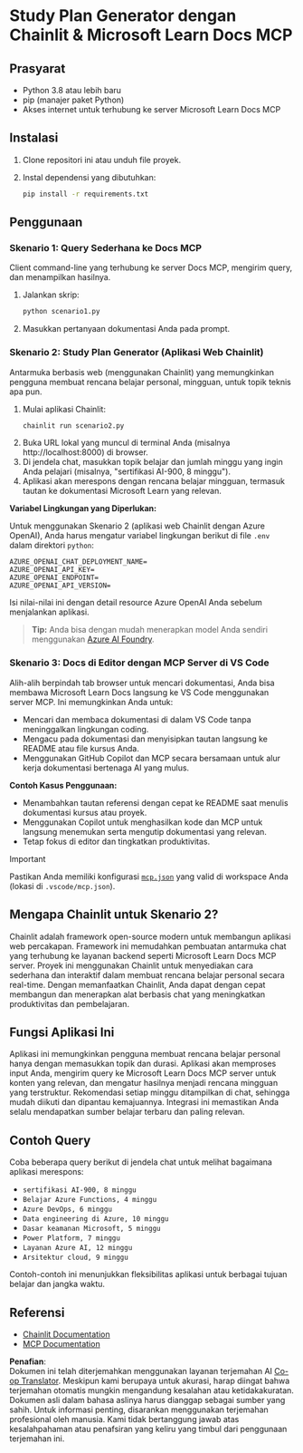 <!--
CO_OP_TRANSLATOR_METADATA:
{
  "original_hash": "a05fb941810e539147fec53aaadbb6fd",
  "translation_date": "2025-07-14T06:42:26+00:00",
  "source_file": "09-CaseStudy/docs-mcp/solution/python/README.md",
  "language_code": "id"
}
-->
# Study Plan Generator dengan Chainlit & Microsoft Learn Docs MCP

## Prasyarat

- Python 3.8 atau lebih baru  
- pip (manajer paket Python)  
- Akses internet untuk terhubung ke server Microsoft Learn Docs MCP  

## Instalasi

1. Clone repositori ini atau unduh file proyek.  
2. Instal dependensi yang dibutuhkan:  

   ```bash
   pip install -r requirements.txt
   ```

## Penggunaan

### Skenario 1: Query Sederhana ke Docs MCP  
Client command-line yang terhubung ke server Docs MCP, mengirim query, dan menampilkan hasilnya.

1. Jalankan skrip:  
   ```bash
   python scenario1.py
   ```  
2. Masukkan pertanyaan dokumentasi Anda pada prompt.

### Skenario 2: Study Plan Generator (Aplikasi Web Chainlit)  
Antarmuka berbasis web (menggunakan Chainlit) yang memungkinkan pengguna membuat rencana belajar personal, mingguan, untuk topik teknis apa pun.

1. Mulai aplikasi Chainlit:  
   ```bash
   chainlit run scenario2.py
   ```  
2. Buka URL lokal yang muncul di terminal Anda (misalnya http://localhost:8000) di browser.  
3. Di jendela chat, masukkan topik belajar dan jumlah minggu yang ingin Anda pelajari (misalnya, "sertifikasi AI-900, 8 minggu").  
4. Aplikasi akan merespons dengan rencana belajar mingguan, termasuk tautan ke dokumentasi Microsoft Learn yang relevan.

**Variabel Lingkungan yang Diperlukan:**  

Untuk menggunakan Skenario 2 (aplikasi web Chainlit dengan Azure OpenAI), Anda harus mengatur variabel lingkungan berikut di file `.env` dalam direktori `python`:  

```
AZURE_OPENAI_CHAT_DEPLOYMENT_NAME=
AZURE_OPENAI_API_KEY=
AZURE_OPENAI_ENDPOINT=
AZURE_OPENAI_API_VERSION=
```

Isi nilai-nilai ini dengan detail resource Azure OpenAI Anda sebelum menjalankan aplikasi.

> **Tip:** Anda bisa dengan mudah menerapkan model Anda sendiri menggunakan [Azure AI Foundry](https://ai.azure.com/).

### Skenario 3: Docs di Editor dengan MCP Server di VS Code  

Alih-alih berpindah tab browser untuk mencari dokumentasi, Anda bisa membawa Microsoft Learn Docs langsung ke VS Code menggunakan server MCP. Ini memungkinkan Anda untuk:  
- Mencari dan membaca dokumentasi di dalam VS Code tanpa meninggalkan lingkungan coding.  
- Mengacu pada dokumentasi dan menyisipkan tautan langsung ke README atau file kursus Anda.  
- Menggunakan GitHub Copilot dan MCP secara bersamaan untuk alur kerja dokumentasi bertenaga AI yang mulus.

**Contoh Kasus Penggunaan:**  
- Menambahkan tautan referensi dengan cepat ke README saat menulis dokumentasi kursus atau proyek.  
- Menggunakan Copilot untuk menghasilkan kode dan MCP untuk langsung menemukan serta mengutip dokumentasi yang relevan.  
- Tetap fokus di editor dan tingkatkan produktivitas.

> [!IMPORTANT]  
> Pastikan Anda memiliki konfigurasi [`mcp.json`](../../../../../../09-CaseStudy/docs-mcp/solution/scenario3/mcp.json) yang valid di workspace Anda (lokasi di `.vscode/mcp.json`).

## Mengapa Chainlit untuk Skenario 2?

Chainlit adalah framework open-source modern untuk membangun aplikasi web percakapan. Framework ini memudahkan pembuatan antarmuka chat yang terhubung ke layanan backend seperti Microsoft Learn Docs MCP server. Proyek ini menggunakan Chainlit untuk menyediakan cara sederhana dan interaktif dalam membuat rencana belajar personal secara real-time. Dengan memanfaatkan Chainlit, Anda dapat dengan cepat membangun dan menerapkan alat berbasis chat yang meningkatkan produktivitas dan pembelajaran.

## Fungsi Aplikasi Ini

Aplikasi ini memungkinkan pengguna membuat rencana belajar personal hanya dengan memasukkan topik dan durasi. Aplikasi akan memproses input Anda, mengirim query ke Microsoft Learn Docs MCP server untuk konten yang relevan, dan mengatur hasilnya menjadi rencana mingguan yang terstruktur. Rekomendasi setiap minggu ditampilkan di chat, sehingga mudah diikuti dan dipantau kemajuannya. Integrasi ini memastikan Anda selalu mendapatkan sumber belajar terbaru dan paling relevan.

## Contoh Query

Coba beberapa query berikut di jendela chat untuk melihat bagaimana aplikasi merespons:

- `sertifikasi AI-900, 8 minggu`  
- `Belajar Azure Functions, 4 minggu`  
- `Azure DevOps, 6 minggu`  
- `Data engineering di Azure, 10 minggu`  
- `Dasar keamanan Microsoft, 5 minggu`  
- `Power Platform, 7 minggu`  
- `Layanan Azure AI, 12 minggu`  
- `Arsitektur cloud, 9 minggu`

Contoh-contoh ini menunjukkan fleksibilitas aplikasi untuk berbagai tujuan belajar dan jangka waktu.

## Referensi

- [Chainlit Documentation](https://docs.chainlit.io/)  
- [MCP Documentation](https://github.com/MicrosoftDocs/mcp)

**Penafian**:  
Dokumen ini telah diterjemahkan menggunakan layanan terjemahan AI [Co-op Translator](https://github.com/Azure/co-op-translator). Meskipun kami berupaya untuk akurasi, harap diingat bahwa terjemahan otomatis mungkin mengandung kesalahan atau ketidakakuratan. Dokumen asli dalam bahasa aslinya harus dianggap sebagai sumber yang sahih. Untuk informasi penting, disarankan menggunakan terjemahan profesional oleh manusia. Kami tidak bertanggung jawab atas kesalahpahaman atau penafsiran yang keliru yang timbul dari penggunaan terjemahan ini.